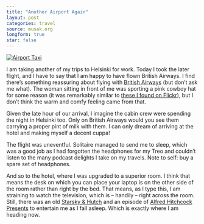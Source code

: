 ```yaml
---
title: "Another Airport Again"
layout: post
categories: travel
source: musak.org
longform: true
star: false
---
```


[![Airport Taxi](http://static.flickr.com/68/203238623_79e20523fa_m.jpg)](http://www.flickr.com/photos/curns/203238623/ "Photo Sharing") 

I am taking another of my trips to Helsinki for work. Today I took the later flight, and I have to say that I am happy to have flown British Airways. I find there’s something reassuring about flying with [British Airways](http://www.ba.com) (but don’t ask me what). The woman sitting in front of me was sporting a pink cowboy hat for some reason (it was remarkably similar to [these I found on Flickr](http://www.flickr.com/photos/redbettyblack/17208203/)), but I don’t think the warm and comfy feeling came from that.

Given the late hour of our arrival, I imagine the cabin crew were spending the night in Helsinki too. Only on British Airways would you see them carrying a proper pint of milk with them. I can only dream of arriving at the hotel and making myself a decent cuppa!

The flight was uneventful. Solitaire managed to send me to sleep, which was a good job as I had forgotten the headphones for my Treo and couldn’t listen to the many podcast delights I take on my travels. Note to self: buy a spare set of headphones.

And so to the hotel, where I was upgraded to a superior room. I think that means the desk on which you can place your laptop is on the other side of the room rather than right by the bed. That means, as I type this, I am straining to watch the television, which is – handily – right across the room. Still, there was an old [Starsky &amp; Hutch](http://web.archive.org/web/20020720100218/http://www.starskyandhutchonline.com/) and an episode of [Alfred Hitchcock Presents](http://www.imdb.com/title/tt0047708/) to entertain me as I fall asleep. Which is exactly where I am heading now.
